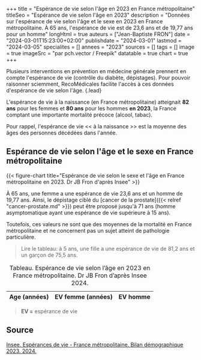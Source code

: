 +++
title = "Espérance de vie selon l'âge en 2023 en France métropolitaine"
titleSeo = "Espérance de vie selon l'âge en 2023"
description = "Données sur l'espérance de vie selon l'âge et le sexe en 2023 en France métropolitaine. À 65 ans, l'espérance de vie est de 23,6 ans et de 19,77 ans pour un homme"
longHtml = true
auteurs = ["Jean-Baptiste FRON"]
date = "2024-03-01T15:23:00+02:00"
publishdate = "2024-03-01"
lastmod = "2024-03-05"
specialites = []
annees = "2023"
sources = []
tags = []
image = true
imageSrc = "par pch.vector / Freepik"
datatable = true
chart = true
+++

Plusieurs interventions en prévention en médecine générale prennent en compte l'espérance de vie (contrôle du diabète, dépistages). Pour pouvoir raisonner sciemment, RecoMédicales facilite l'accès à ces données d'espérance de vie selon l'âge.
{.lead}

L'espérance de vie à la naissance (en France métropolitaine) atteignait **82 ans** pour les femmes et **80 ans** pour les hommes **en 2023**, la France comptant une importante mortalité précoce (alcool, tabac).

Pour rappel, l'espérance de vie << à la naissance >> est la moyenne des âges des personnes décédées dans l'année.

## Espérance de vie selon l'âge et le sexe en France métropolitaine

{{< figure-chart title="Espérance de vie selon le sexe et l'âge en France métropolitaine en 2023. Dr JB Fron d'après Insee" >}}
<script>
const chartOptions1 = {
  series: [{
    name: 'Femme',
    data: [85.82, 85.13, 84.15, 83.17, 82.18, 81.19, 80.19, 79.20, 78.20, 77.21, 76.21, 75.22, 74.22, 73.23, 72.23, 71.24, 70.25, 69.25, 68.26, 67.27, 66.29, 65.30, 64.31, 63.32, 62.34, 61.35, 60.36, 59.38, 58.39, 57.41, 56.42, 55.44, 54.46, 53.48, 52.50, 51.52, 50.54, 49.56, 48.59, 47.62, 46.65, 45.68, 44.72, 43.75, 42.79, 41.82, 40.87, 39.92, 38.97, 38.03, 37.09, 36.15, 35.22, 34.30, 33.38, 32.46, 31.55, 30.65, 29.75, 28.85, 27.96, 27.08, 26.20, 25.33, 24.46, 23.60, 22.74, 21.88, 21.04, 20.20, 19.37, 18.55, 17.73, 16.91, 16.10, 15.30, 14.51, 13.73, 12.96, 12.21, 11.47, 10.75, 10.03, 9.35, 8.69, 8.06, 7.46, 6.88, 6.32, 5.79, 5.30, 4.83, 4.40, 4.01, 3.66, 3.35, 3.07, 2.82, 2.60, 2.44, 2.30]
  },
  {
    name: 'Homme',
    data: [80.11, 79.43, 78.46, 77.47, 76.48, 75.49, 74.50, 73.50, 72.51, 71.52, 70.52, 69.52, 68.53, 67.54, 66.54, 65.55, 64.56, 63.58, 62.60, 61.62, 60.65, 59.68, 58.72, 57.75, 56.79, 55.82, 54.86, 53.89, 52.92, 51.96, 51.00, 50.04, 49.07, 48.12, 47.16, 46.20, 45.25, 44.29, 43.35, 42.40, 41.46, 40.52, 39.59, 38.66, 37.73, 36.80, 35.88, 34.96, 34.05, 33.14, 32.25, 31.35, 30.46, 29.59, 28.72, 27.86, 27.01, 26.17, 25.33, 24.51, 23.69, 22.88, 22.09, 21.30, 20.53, 19.77, 19.02, 18.29, 17.56, 16.83, 16.12, 15.41, 14.71, 14.01, 13.33, 12.65, 11.98, 11.33, 10.68, 10.05, 9.43, 8.82, 8.22, 7.65, 7.10, 6.57, 6.07, 5.59, 5.14, 4.72, 4.32, 3.95, 3.61, 3.30, 3.04, 2.80, 2.59, 2.42, 2.29, 2.18, 2.07]
  }],
  chart: { type: 'line', height: 400 },
  markers: { size: 0 },
  stroke: { colors: ['#4150f5', '#ffa600'], curve: 'smooth', width: 3 },
  title: { text: 'Espérance de vie selon l’âge en France métropolitaine' },
  tooltip: { y: [{ formatter: function(value) { return `${value} ans` }}, { formatter: function(value) { return `${value} ans` } }] },
  xaxis: {
    categories: [0, 1, 2, 3, 4, 5, 6, 7, 8, 9, 10, 11, 12, 13, 14, 15, 16, 17, 18, 19, 20, 21, 22, 23, 24, 25, 26, 27, 28, 29, 30, 31, 32, 33, 34, 35, 36, 37, 38, 39, 40, 41, 42, 43, 44, 45, 46, 47, 48, 49, 50, 51, 52, 53, 54, 55, 56, 57, 58, 59, 60, 61, 62, 63, 64, 65, 66, 67, 68, 69, 70, 71, 72, 73, 74, 75, 76, 77, 78, 79, 80, 81, 82, 83, 84, 85, 86, 87, 88, 89, 90, 91, 92, 93, 94, 95, 96, 97, 98, 99, 100],
    tickAmount: 10,
    title: { text: 'Âge', offsetY: 0 }
  },
  yaxis: [
    {
      title: { text: 'Espérance de vie (années)' },
      decimalsInFloat: 1,
      min: 0,
    }
  ]
}
</script>

À 65 ans, une femme a une espérance de vie 23,6 ans et un homme de 19,77 ans. Ainsi, le dépistage ciblé du [cancer de la prostate]({{< relref "cancer-prostate.md" >}}) peut être proposé jusqu'à 71 ans (homme asymptomatique ayant une espérance de vie supérieure à 15 ans).

Toutefois, ces valeurs ne sont que des moyennes de la mortalité en France métropolitaine et ne concernent pas un sujet atteint de pathologie particulière.

> Lire le tableau: à 5 ans, une fille a une espérance de vie de 81,2 ans et un garçon de 75,5 ans.

<script type="application/ld+json">{"@context": "https://schema.org","@type": "Table","about": "Espérance de vie selon l’âge en 2023 en France métropolitaine."}</script>
<table id="life-expectancy-france" class="table">
<caption><span class="font-weight-bold">Tableau.</span> Espérance de vie selon l’âge en 2023 en France métropolitaine. Dr JB Fron d’après Insee 2024.</caption>
<thead>
  <tr>
    <th scope="col">Age (années)</th>
    <th scope="col">EV femme (années)</th>
    <th scope="col">EV homme</th>
  </tr>
</thead>
</table>

> **EV =** espérance de vie

## Source

[Insee. Espérances de vie - France métropolitaine. Bilan démographique 2023. 2024.](https://www.insee.fr/fr/statistiques/7746170?sommaire=7746197)

<script>
window.addEventListener('load', () => {
  $(function () {
    $('#life-expectancy-france').DataTable({
      ajax: '/data/esperance-vie-age.json',
      columns: [
        { data: 'Age' },
        { data: 'Femme' },
        { data: 'Homme' }
      ]
    })
  })
})
</script>
